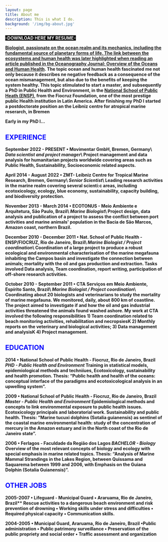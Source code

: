 ```yaml
---
layout: page
title: About me
description: This is what I do.
background: '/img/bg-about.jpg'
---
```


<a href="https://jailsonfm.github.io/img/moura_resume.pdf" title="doanload" download><b><span style="background-color:#000000"><span style="color:white">-DOWNLOAD HERE MY RESUME-</span></span>

Biologist, passionate on the ocean realm and its mechanics, including the fundamental source of planetary forms of life. The link between the ecosystems and human health was later highlighted when reading an article published in the Oceanography Journal: [Overview of the Oceans and Human Health](https://tos.org/oceanography/assets/docs/19-2_fleming.pdf). The topic ocean and human health fascinated me not only because it describes ne negative feedback as a consequence of the ocean mismanagement, but also due to the benefits of keeping the system healthy. This topic stimulated to start a master, and subsequently a PhD in Public Health and Environment, in the [National School of Public Heath (ENSP)](http://ensp.fiocruz.br/), from the Fiocruz Foundation, one of the most prestige public Health institution in Latin America. 
After finishing my PhD I started a postdoctorate position an the Leibniz centre for atropical marine reserarch, in Bremen

Early in my PhD I...

[comment]: <> (This is a comment, it will not be included)





## <span style="color:blue">**EXPERIENCE**</span>
 
**September 2022 - PRESENT • Movimentar GmbH, Bremen, Germany**\\
***Data scientist and project manager***\\
Project management and data analysis for humanitarian projects worldwide covering areas such as Public Health, Sustainability, Socioeconomic related aspects.

**April 2014 - August 2022 • ZMT- Leibniz Centre for Tropical Marine Research, Bremen, Germany**\\
***Senior Scientist***\\
Leading research activities in the marine realm covering several scienti:c areas, including ecotoxicology, ecology, blue economy, sustainability, capacity building, and biodiversity protection.

**November 2013 - March 2014 • ECOTONUS - Meio Ambiente e Arquitetura, São Paulo, Brazil**\\
***Marine Biologist***\\
Project design, data analysis and publication of a project to assess the conflict between port activities and marine animals' population in the Bacia de São Marcos, Amazon coast, northern Brazil.

**December 2010 - December 2011 • Nat. School of Public Health - ENSP/FIOCRUZ, Rio de Janeiro, Brazil**\\
***Marine Biologist / Project coordination***\\
Coordination of a large project to produce a robust ecological and environmental characterisation of the marine megafauna inhabiting the Campos basin and investigate the connection between animals; mortality with the oil and gas production and extraction. Tasks involved Data analysis, Team coordination, report writing, participation of off-shore research activities.

**October 2010 - September  2011 • CTA Serviços em Meio Ambiente, Espírito Santo, Brazil**\\
***Marine Biologist / Project coordination***\\
Coordinating about 20 biologists and veterinarians to study the mortality of marine megafauna. We monitored, daily, about 800 km of coastline. The project aimed to investigate if and how the oil and gas industrial activities threatened the animals found washed ashore. My work at CTA involved the following responsibilities 1) Team coordination related to beach monitoring activities, rehabilitation and necropsiesK 2) Monthly reports on the veterinary and biological activities; 3) Data management and analysisK 4) Project management.


## <span style="color:blue">**EDUCATION**</span>

**2014 • National School of Public Health - Fiocruz, Rio de Janeiro, Brazil**
***PHD - Public Health and Environment***
Training in statistical models, epidemiological methods and techniíues, Ecotoxicology, sustainability and health promotion.
Thesis: “Public health and health of the oceans: conceptual interface of the paradigms and ecotoxicological analysis in an upwelling system”.

**2009 • National School of Public Health - Fiocruz, Rio de Janeiro, Brazil**
***Master - Public Health and Environment***
Epidemiological methods and concepts to link environmental exposure to public health issues. Ecotoxicology principals and laboratorial work. Sustainability and public health.
Thesis: “Marine tucuxi dolphins (Sotalia guianensis) as sentinel of the coastal marine environmental health: study of the concentration of mercury in the Amazon estuary and in the North coast of the Rio de Janeiro state”.

**2006 • Ferlagos - Faculdade da Região dos Lagos**
***BACHELOR - Biology***
Overview of the most relevant concepts of biology and ecology with special emphasis in marine related topics.
Thesis: “Analysis of Marine Mammal Strandings in the Lakes Region, between Quissama and Saquarema between 1999 and 2006, with Emphasis on the Guiana Dolphin (Sotalia Guianensis)”.


## <span style="color:blue">**OTHER JOBS**</span>

**2005-2007 • Lifeguard - Municipal Guard •  Araruama, Rio de Janeiro, Brazil****
Rescue activities to a dangerous beach environment and risk prevention of drowning • Working skills under stress and difficulties • Required physical capacity • Communication skills. 

**2004-2005 • Municipal Guard, Araruama, Rio de Janeiro, Brazil**
•Public administration • Public patrimony surveillance • Preservation of the public propriety and social order • Traffic assessment and organization 
